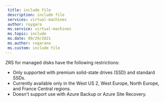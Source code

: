 ```yaml
---
 title: include file
 description: include file
 services: virtual-machines
 author: roygara
 ms.service: virtual-machines
 ms.topic: include
 ms.date: 09/29/2021
 ms.author: rogarana
 ms.custom: include file
---
```


ZRS for managed disks have the following restrictions:

- Only supported with premium solid-state drives (SSD) and standard SSDs.
- Currently available only in the West US 2, West Europe, North Europe, and France Central regions.
- Doesn't support use with Azure Backup or Azure Site Recovery.